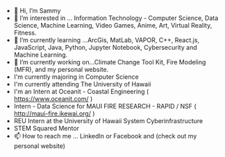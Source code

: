 - 👋 Hi, I’m Sammy
- 👀 I’m interested in ... Information Technology - Computer Science, Data Science, Machine Learning, Video Games, Anime, Art, Virtual Reality, Fitness.
- 🌱 I’m currently learning ...ArcGis, MatLab, VAPOR, C++, React.js, JavaScript, Java, Python, Jupyter Notebook, Cybersecurity and Machine Learning.
- 💞️ I’m currently working on...Climate Change Tool Kit, Fire Modeling (MFR), and my personal website.
- I'm currently majoring in Computer Science
- I'm currently attending The University of Hawaii
- I'm an Intern at Oceanit - Coastal Engineering ( https://www.oceanit.com/ )
- Intern - Data Science for MAUI FIRE RESEARCH - RAPID / NSF ( http://maui-fire.ikewai.org/ )
- REU Intern at the University of Hawaii System Cyberinfrastructure
- STEM Squared Mentor
- 📫 How to reach me ... LinkedIn or Facebook and (check out my personal website)
<!---
SammyCode002/SammyCode002 is a ✨ special ✨ repository because its `README.md` (this file) appears on your GitHub profile.
You can click the Preview link to take a look at your changes.
--->
